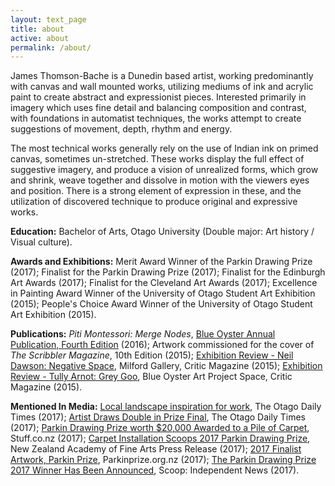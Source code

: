 ```yaml
---
layout: text_page
title: about
active: about
permalink: /about/
---
```


James Thomson-Bache is a Dunedin based artist, working predominantly with canvas and wall mounted works, utilizing mediums of ink and acrylic paint to create abstract and expressionist pieces. Interested primarily in imagery which uses fine detail and balancing composition and contrast, with foundations in automatist techniques, the works attempt to create suggestions of movement, depth, rhythm and energy.

The most technical works generally rely on the use of Indian ink on primed canvas, sometimes un-stretched. These works display the full effect of suggestive imagery, and produce a vision of unrealized forms, which grow and shrink, weave together and dissolve in motion with the viewers eyes and position. There is a strong element of expression in these, and the utilization of discovered technique to produce original and expressive works.

**Education:** Bachelor of Arts, Otago University (Double major: Art history / Visual culture).

**Awards and Exhibitions:** Merit Award Winner of the Parkin Drawing Prize (2017); Finalist for the Parkin Drawing Prize (2017); Finalist for the Edinburgh Art Awards (2017); Finalist for the Cleveland Art Awards (2017); Excellence in Painting Award Winner of the University of Otago Student Art Exhibition (2015); People's Choice Award Winner of the University of Otago Student Art Exhibition (2015).

**Publications:** *Piti Montessori: Merge Nodes*, [Blue Oyster Annual Publication, Fourth Edition](https://jamest-b.tumblr.com/about#mce_temp_url#) (2016); Artwork commissioned for the cover of *The Scribbler Magazine*, 10th Edition (2015); [Exhibition Review - Neil Dawson: Negative Space](http://t.umblr.com/redirect?z=https%3A%2F%2Fwww.critic.co.nz%2Fculture%2Farticle%2F5150%2Fneil-dawson----negative-space&t=N2UxNGVhNmQ1YjAyNWJjZjc3MTE5ODM3NGY4MTU4ZWE5MjNiOThjOCxUbU4zdWpESg%3D%3D&p=&m=0), Milford Gallery, Critic Magazine (2015); [Exhibition Review - Tully Arnot: Grey Goo](http://t.umblr.com/redirect?z=https%3A%2F%2Fwww.critic.co.nz%2Fculture%2Farticle%2F5386%2Ftully-arnot---grey-goo&t=OTAyMmYyZTg1OTgyMzVjMjFhMTllOTQxNTI0YjYyMjc5YmVlYmJhNixUbU4zdWpESg%3D%3D&p=&m=0), Blue Oyster Art Project Space, Critic Magazine (2015).

**Mentioned In Media:** [Local landscape inspiration for work](http://t.umblr.com/redirect?z=https%3A%2F%2Fwww.odt.co.nz%2Fentertainment%2Farts%2Flocal-landscape-inspiration-work&t=NTFmNDc2ZTE5NzcyMWNjNGQyOTY1NTA4NGM1NjY3MTE3MzU5NzdlZSxUbU4zdWpESg%3D%3D&p=&m=0), The Otago Daily Times (2017); [Artist Draws Double in Prize Final](http://t.umblr.com/redirect?z=https%3A%2F%2Fwww.odt.co.nz%2Fnews%2Fdunedin%2Fartist-draws-double-prize-final&t=YzE0MzVmYWM1YzMzMzgxMGQ5NTZhNWY1MWM3OTNiNWI1NjE0NTk3YyxUbU4zdWpESg%3D%3D&p=&m=0), The Otago Daily Times (2017); [Parkin Drawing Prize worth $20,000 Awarded to a Pile of Carpet](http://t.umblr.com/redirect?z=https%3A%2F%2Fwww.stuff.co.nz%2Fentertainment%2Farts%2F95334929%2Fparkin-drawing-prize-worth-20000-awarded-to-a-pile-of-carpet&t=YmVlMjJkNjhhNjM1NGMyOTM1N2U5YjE4MWM4OTVhODhlODJiOGFmMSxUbU4zdWpESg%3D%3D&p=&m=0), Stuff.co.nz (2017); [Carpet Installation Scoops 2017 Parkin Drawing Prize](http://t.umblr.com/redirect?z=http%3A%2F%2Fwww.nzafa.com%2Fweb%2Fsites%2Fdefault%2Ffiles%2FPress%2520Release%2520-%2520Winner.pdf&t=YmIxODM0NTU3ZWVhYjc5MjcwOTMxZmViYTcxYjkxMTg0YjRlYTE0NixUbU4zdWpESg%3D%3D&p=&m=0), New Zealand Academy of Fine Arts Press Release (2017); [2017 Finalist Artwork, Parkin Prize](http://t.umblr.com/redirect?z=https%3A%2F%2Fparkinprize.org.nz%2F2017%2520Finalist%2520Artwork&t=ZjNmZTMxZDlhZWIyZTEzOTc2MGZhZjFkODhiODZkYzY1YTc5YWZiMCxUbU4zdWpESg%3D%3D&p=&m=0), Parkinprize.org.nz (2017); [The Parkin Drawing Prize 2017 Winner Has Been Announced](http://t.umblr.com/redirect?z=http%3A%2F%2Fwww.scoop.co.nz%2Fstories%2FCU1708%2FS00034%2Fthe-parkin-drawing-prize-2017-winner-has-been-announced.htm&t=ZjQ5MWNkMjU3MDZjOGU3OWM4MmM3ZDI3OWNmYjBjZWYzMmQ0ZGE2ZSxUbU4zdWpESg%3D%3D&p=&m=0), Scoop: Independent News (2017).

